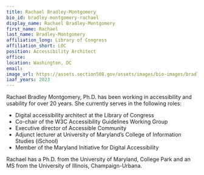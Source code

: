 ```yaml
---
title: Rachael Bradley-Montgomery
bio_id: bradley-montgomery-rachael
display_name: Rachael Bradley-Montgomery
first_name: Rachael
last_name: Bradley-Montgomery
affiliation_long: Library of Congress
affiliation_short: LOC
position: Accessibility Architect
office: 
location: Washington, DC
email: 
image_url: https://assets.section508.gov/assets/images/bio-images/bradley-montgomery-rachael.jpg
iaaf_years: 2023
---
```

Rachael Bradley Montgomery, Ph.D. has been working in accessibility and usability for over 20 years. She currently serves in the following roles: 

* Digital accessibility architect at the Library of Congress 
* Co-chair of the W3C Accessibility Guidelines Working Group 
* Executive director of Accessible Community 
* Adjunct lecturer at University of Maryland’s College of Information Studies (iSchool) 
* Member of the Maryland Initiative for Digital Accessibility 

Rachael has a Ph.D. from the University of Maryland, College Park and an MS from the University of Illinois, Champaign-Urbana.